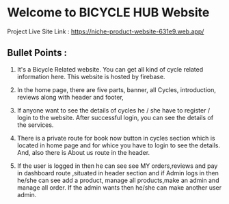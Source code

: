 # Welcome to BICYCLE HUB Website 

Project Live Site Link : https://niche-product-website-631e9.web.app/

## Bullet Points :

1. It's a Bicycle Related website.  You can get all kind of cycle related information here.  This website is hosted by firebase. 

2. In the home page,  there are five parts,  banner,  all Cycles,  introduction, reviews  along with header and footer, 

3. If anyone want to see the details of cycles   he / she have to register / login to the website.  After successful login,  you can see the details of the services. 

4.  There is a private route for book now button in cycles section which is located in home page and for whice you have to login to see the details.  And,  also there is  About us route in the header. 

5.  If the user is logged in then he can see see MY orders,reviews  and pay in dashboard route ,situated in header section and if Admin logs in then he/she can see add a product, manage all products,make an admin and manage all order. If the admin wants then he/she can make another user admin.